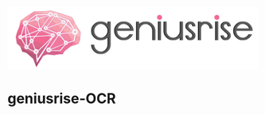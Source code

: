 ![banner](./assets/logo_with_text.png)

<!-- START doctoc generated TOC please keep comment here to allow auto update -->
<!-- DON'T EDIT THIS SECTION, INSTEAD RE-RUN doctoc TO UPDATE -->

# geniusrise-OCR
